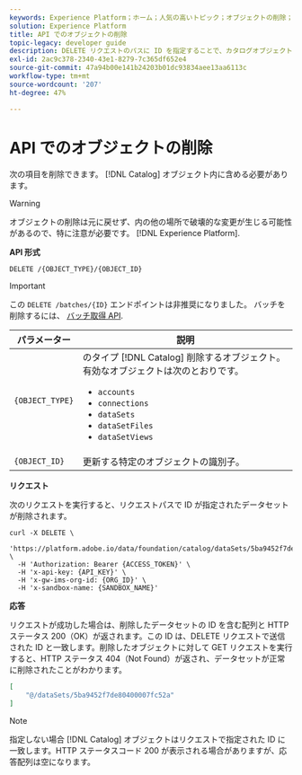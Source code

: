 ```yaml
---
keywords: Experience Platform；ホーム；人気の高いトピック；オブジェクトの削除；カタログサービス；API
solution: Experience Platform
title: API でのオブジェクトの削除
topic-legacy: developer guide
description: DELETE リクエストのパスに ID を指定することで、カタログオブジェクトを削除できます。
exl-id: 2ac9c378-2340-43e1-8279-7c365df652e4
source-git-commit: 47a94b00e141b24203b01dc93834aee13aa6113c
workflow-type: tm+mt
source-wordcount: '207'
ht-degree: 47%

---
```


# API でのオブジェクトの削除

次の項目を削除できます。 [!DNL Catalog] オブジェクト内に含める必要があります。

>[!WARNING]
>
>オブジェクトの削除は元に戻せず、内の他の場所で破壊的な変更が生じる可能性があるので、特に注意が必要です。 [!DNL Experience Platform].

**API 形式**

```http
DELETE /{OBJECT_TYPE}/{OBJECT_ID}
```

>[!IMPORTANT]
>
>この `DELETE /batches/{ID}` エンドポイントは非推奨になりました。 バッチを削除するには、 [バッチ取得 API](../../ingestion/batch-ingestion/api-overview.md#delete-a-batch).

| パラメーター | 説明 |
| --- | --- |
| `{OBJECT_TYPE}` | のタイプ [!DNL Catalog] 削除するオブジェクト。 有効なオブジェクトは次のとおりです。 <ul><li>`accounts`</li><li>`connections`</li><li>`dataSets`</li><li>`dataSetFiles`</li><li>`dataSetViews`</li></ul> |
| `{OBJECT_ID}` | 更新する特定のオブジェクトの識別子。 |

**リクエスト**

次のリクエストを実行すると、リクエストパスで ID が指定されたデータセットが削除されます。

```shell
curl -X DELETE \
  'https://platform.adobe.io/data/foundation/catalog/dataSets/5ba9452f7de80400007fc52a' \
  -H 'Authorization: Bearer {ACCESS_TOKEN}' \
  -H 'x-api-key: {API_KEY}' \
  -H 'x-gw-ims-org-id: {ORG_ID}' \
  -H 'x-sandbox-name: {SANDBOX_NAME}'
```

**応答**

リクエストが成功した場合は、削除したデータセットの ID を含む配列と HTTP ステータス 200（OK）が返されます。この ID は、DELETE リクエストで送信された ID と一致します。削除したオブジェクトに対して GET リクエストを実行すると、HTTP ステータス 404（Not Found）が返され、データセットが正常に削除されたことがわかります。

```json
[
    "@/dataSets/5ba9452f7de80400007fc52a"
]
```

>[!NOTE]
>
>指定しない場合 [!DNL Catalog] オブジェクトはリクエストで指定された ID に一致します。HTTP ステータスコード 200 が表示される場合がありますが、応答配列は空になります。
